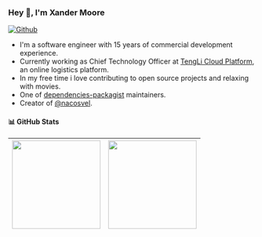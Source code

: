 ### Hey 👋, I'm Xander Moore

[![Github](https://img.shields.io/github/followers/jundayw?label=Follow&style=social)](https://github.com/jundayw)

- I'm a software engineer with 15 years of commercial development experience.
- Currently working as Chief Technology Officer at [TengLi Cloud Platform](https://www.tengliyun.com/), an online logistics platform.
- In my free time i love contributing to open source projects and relaxing with movies.
- One of [dependencies-packagist](https://github.com/dependencies-packagist) maintainers.
- Creator of [@nacosvel](https://github.com/nacosvel).

#### 📊 GitHub Stats

| <a href="https://github.com/jundayw"><img height="180em" src="https://github-readme-stats.vercel.app/api?username=jundayw&show_icons=true&rank_icon=github&hide_border=true&theme=default" /></a> | <a href="https://github.com/jundayw"><img height="180em" src="https://github-readme-stats.vercel.app/api/top-langs/?username=jundayw&layout=compact&langs_count=8&hide_border=true&theme=default" /></a> |
|---------------------------------------------------------------------------------------------------------------------------------------------------------------------------------------------------|----------------------------------------------------------------------------------------------------------------------------------------------------------------------------------------------------------|
